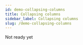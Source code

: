 ```yaml
---
id: demo-collapsing-columns
title: Collapsing columns
sidebar_label: Collapsing columns
slug: /demo-collapsing-columns
---
```


Not ready yet
